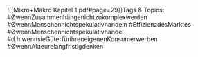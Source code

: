 
![[Mikro+Makro Kapitel 1.pdf#page=29]]Tags & Topics:
   #ØwennZusammenhängenichtzukomplexwerden
   #ØwennMenschennichtspekulativhandeln
   #EffizienzdesMarktes
   #ØwennMenschennichtspekulativhandel
   #d.h.wennsieGüterfürihreneigenenKonsumerwerben
   #ØwennAkteurelangfristigdenken